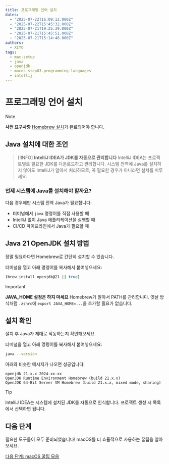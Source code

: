 ```yaml
---
title: 프로그래밍 언어 설치
dates:
  - "2025-07-22T16:09:12.000Z"
  - "2025-07-22T15:45:32.000Z"
  - "2025-07-21T19:25:39.000Z"
  - "2025-07-21T15:45:51.000Z"
  - "2025-07-21T15:14:46.000Z"
authors:
  - XIYO
tags:
  - mac-setup
  - java
  - openjdk
  - macos-step03-programming-languages
  - intellij
---
```


# 프로그래밍 언어 설치

> [!NOTE]
> **사전 요구사항**
> [Homebrew 설치](macos-step00-homebrew-installation)가 완료되어야 합니다.

## Java 설치에 대한 조언

> [!INFO]
> **IntelliJ IDEA가 JDK를 자동으로 관리합니다**
> IntelliJ IDEA는 프로젝트별로 필요한 JDK를 다운로드하고 관리합니다. 시스템 전역에 Java를 설치하지 않아도 IntelliJ가 알아서 처리하므로, 꼭 필요한 경우가 아니라면 설치를 미루세요.

### 언제 시스템에 Java를 설치해야 할까요?

다음 경우에만 시스템 전역 Java가 필요합니다:

- 터미널에서 `java` 명령어를 직접 사용할 때
- IntelliJ 없이 Java 애플리케이션을 실행할 때
- CI/CD 파이프라인에서 Java가 필요할 때

## Java 21 OpenJDK 설치 방법

정말 필요하다면 Homebrew로 간단히 설치할 수 있습니다.

터미널을 열고 아래 명령어를 복사해서 붙여넣으세요:

```bash
(brew install openjdk@21 || true)
```

> [!IMPORTANT]
> **JAVA_HOME 설정은 하지 마세요**
> Homebrew가 알아서 PATH를 관리합니다. 옛날 방식처럼 `.zshrc`에 `export JAVA_HOME=...`을 추가할 필요가 없습니다.

## 설치 확인

설치 후 Java가 제대로 작동하는지 확인해보세요.

터미널을 열고 아래 명령어를 복사해서 붙여넣으세요:

```bash
java --version
```

아래와 비슷한 메시지가 나오면 성공입니다:

```text
openjdk 21.x.x 2024-xx-xx
OpenJDK Runtime Environment Homebrew (build 21.x.x)
OpenJDK 64-Bit Server VM Homebrew (build 21.x.x, mixed mode, sharing)
```

> [!TIP]
> IntelliJ IDEA는 시스템에 설치된 JDK를 자동으로 인식합니다. 프로젝트 생성 시 목록에서 선택하면 됩니다.

## 다음 단계

필요한 도구들이 모두 준비되었습니다! macOS를 더 효율적으로 사용하는 꿀팁을 알아보세요.

[다음 단계: macOS 꿀팁 모음](macos-step04-advanced-configurations)
